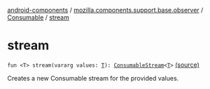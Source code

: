 [android-components](../../index.md) / [mozilla.components.support.base.observer](../index.md) / [Consumable](index.md) / [stream](./stream.md)

# stream

`fun <T> stream(vararg values: `[`T`](stream.md#T)`): `[`ConsumableStream`](../-consumable-stream/index.md)`<`[`T`](stream.md#T)`>` [(source)](https://github.com/mozilla-mobile/android-components/blob/master/components/support/base/src/main/java/mozilla/components/support/base/observer/Consumable.kt#L92)

Creates a new Consumable stream for the provided values.

